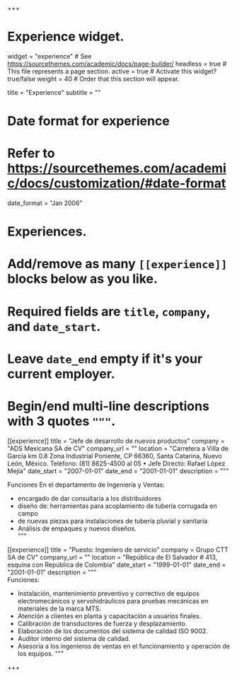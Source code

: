 +++
# Experience widget.
widget = "experience"  # See https://sourcethemes.com/academic/docs/page-builder/
headless = true  # This file represents a page section.
active = true  # Activate this widget? true/false
weight = 40  # Order that this section will appear.

title = "Experience"
subtitle = ""

# Date format for experience
#   Refer to https://sourcethemes.com/academic/docs/customization/#date-format
date_format = "Jan 2006"

# Experiences.
#   Add/remove as many `[[experience]]` blocks below as you like.
#   Required fields are `title`, `company`, and `date_start`.
#   Leave `date_end` empty if it's your current employer.
#   Begin/end multi-line descriptions with 3 quotes `"""`.


[[experience]]
  title = "Jefe de desarrollo de nuevos productos"
  company = "ADS Mexicana SA de CV"
  company_url = ""
  location = "Carretera a Villa de García km 0.8 Zona Industrial Poniente, CP 66360, Santa Catarina, Nuevo León, México. Teléfono: (81) 8625-4500 al 05   •   Jefe Directo: Rafael López Mejía"
  date_start = "2007-01-01"
  date_end = "2001-01-01"
  description = """
  
Funciones En el departamento de Ingeniería y Ventas: 

* encargado de dar consultaría a los distribuidores
* diseño de: herramientas para acoplamiento de tubería corrugada en campo
* de nuevas piezas para instalaciones de tubería pluvial y sanitaria
* Análisis de empaques y nuevos diseños.  
  """


[[experience]]
  title = "Puesto: Ingeniero de servicio"
  company = Grupo CTT SA de CV"
  company_url = ""
  location = "República de El Salvador # 413, esquina con República de Colombia"
  date_start = "1999-01-01"
  date_end = "2001-01-01"
  description = """  
Funciones: 
* Instalación, mantenimiento preventivo y correctivo de equipos electromecánicos y servohidráulicos para pruebas mecánicas en materiales de la marca MTS. 
* Atención a clientes en planta y capacitación a usuarios finales. 
* Calibración de transductores de fuerza y desplazamiento. 
* Elaboración de los documentos del sistema de calidad ISO 9002. 
* Auditor interno del sistema de calidad. 
* Asesoría a los ingenieros de ventas en el funcionamiento y operación de los equipos.
    """

+++
